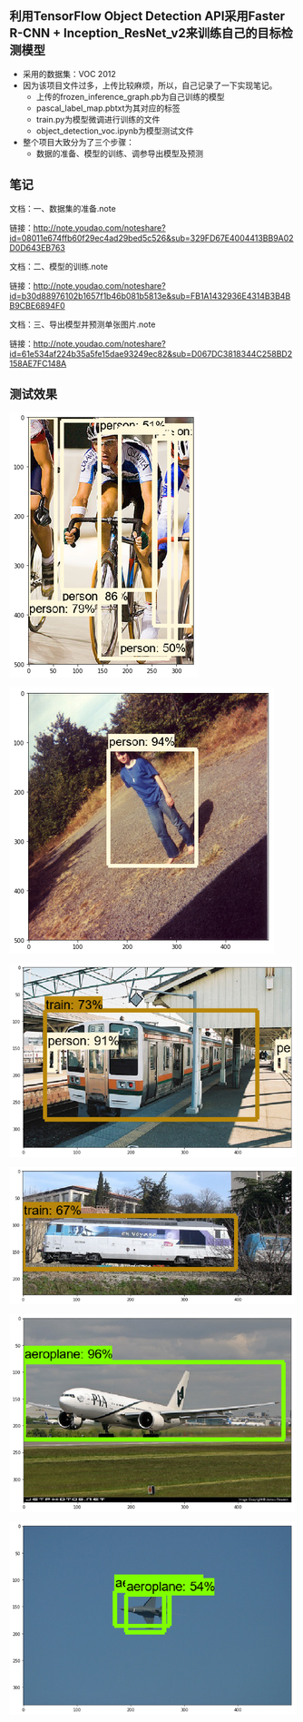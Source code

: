 ## 利用TensorFlow Object Detection API采用Faster R-CNN + Inception_ResNet_v2来训练自己的目标检测模型
- 采用的数据集：VOC 2012
- 因为该项目文件过多，上传比较麻烦，所以，自己记录了一下实现笔记。
    - 上传的frozen_inference_graph.pb为自己训练的模型
    - pascal_label_map.pbtxt为其对应的标签
    - train.py为模型微调进行训练的文件
    - object_detection_voc.ipynb为模型测试文件
- 整个项目大致分为了三个步骤：
    - 数据的准备、模型的训练、调参导出模型及预测

## 笔记

文档：一、数据集的准备.note

链接：http://note.youdao.com/noteshare?id=08011e674ffb60f29ec4ad29bed5c526&sub=329FD67E4004413BB9A02D0D643EB763

文档：二、模型的训练.note

链接：http://note.youdao.com/noteshare?id=b30d88976102b1657f1b46b081b5813e&sub=FB1A1432936E4314B3B4BB9CBE6894F0

文档：三、导出模型并预测单张图片.note

链接：http://note.youdao.com/noteshare?id=61e534af224b35a5fe15dae93249ec82&sub=D067DC3818344C258BD2158AE7FC148A

## 测试效果

![image](./image/test_img1.png)

![image](./image/test_img2.png)

![image](./image/test_img3.png)

![image](./image/test_img4.png)

![image](./image/test_img5.png)

![image](./image/test_img6.png)
